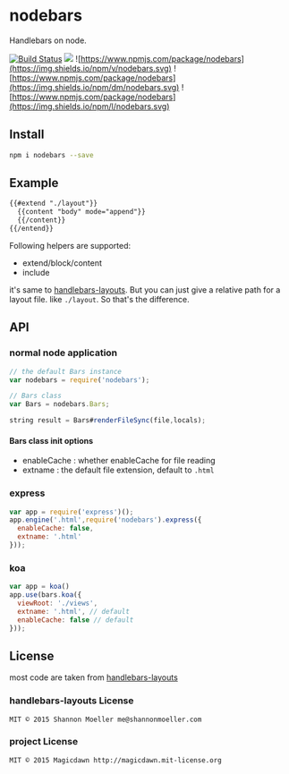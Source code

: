 # nodebars

Handlebars on node.

[![Build Status](https://travis-ci.org/magicdawn/nodebars.svg?branch=master)](https://travis-ci.org/magicdawn/nodebars)
![](https://img.shields.io/coveralls/magicdawn/nodebars/master.svg)
![https://www.npmjs.com/package/nodebars](https://img.shields.io/npm/v/nodebars.svg)
![https://www.npmjs.com/package/nodebars](https://img.shields.io/npm/dm/nodebars.svg)
![https://www.npmjs.com/package/nodebars](https://img.shields.io/npm/l/nodebars.svg)

## Install
```sh
npm i nodebars --save
```

## Example

```html
{{#extend "./layout"}}
  {{content "body" mode="append"}}
  {{/content}}
{{/entend}}
```

Following helpers are supported:

- extend/block/content
- include

it's same to [handlebars-layouts](https://github.com/shannonmoeller/handlebars-layouts). 
But you can just give a relative path for a layout file. like `./layout`. 
So that's the difference.

## API

### normal node application
```js
// the default Bars instance
var nodebars = require('nodebars');

// Bars class
var Bars = nodebars.Bars;

string result = Bars#renderFileSync(file,locals);
```

#### Bars class init options

- enableCache : whether enableCache for file reading
- extname : the default file extension, default to `.html`


### express
```js
var app = require('express')();
app.engine('.html',require('nodebars').express({
  enableCache: false,
  extname: '.html'
}));
```

### koa
```js
var app = koa()
app.use(bars.koa({
  viewRoot: './views',
  extname: '.html', // default
  enableCache: false // default
}));
```

## License

most code are taken from [handlebars-layouts](https://github.com/shannonmoeller/handlebars-layouts)

### handlebars-layouts License
```
MIT © 2015 Shannon Moeller me@shannonmoeller.com
```

### project License
```
MIT © 2015 Magicdawn http://magicdawn.mit-license.org
```